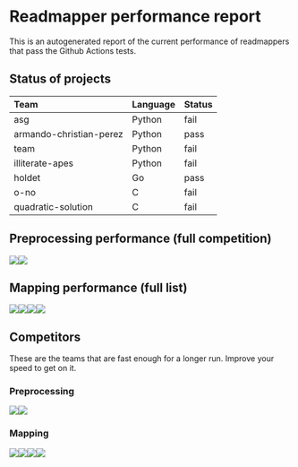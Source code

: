 # Readmapper performance report

This is an autogenerated report of the current performance of
readmappers that pass the Github Actions tests.

## Status of projects

<table>
<thead>
<tr class="header">
<th style="text-align: left;">Team</th>
<th style="text-align: left;">Language</th>
<th style="text-align: left;">Status</th>
</tr>
</thead>
<tbody>
<tr class="odd">
<td style="text-align: left;">asg</td>
<td style="text-align: left;">Python</td>
<td style="text-align: left;">fail</td>
</tr>
<tr class="even">
<td style="text-align: left;">armando-christian-perez</td>
<td style="text-align: left;">Python</td>
<td style="text-align: left;">pass</td>
</tr>
<tr class="odd">
<td style="text-align: left;">team</td>
<td style="text-align: left;">Python</td>
<td style="text-align: left;">fail</td>
</tr>
<tr class="even">
<td style="text-align: left;">illiterate-apes</td>
<td style="text-align: left;">Python</td>
<td style="text-align: left;">fail</td>
</tr>
<tr class="odd">
<td style="text-align: left;">holdet</td>
<td style="text-align: left;">Go</td>
<td style="text-align: left;">pass</td>
</tr>
<tr class="even">
<td style="text-align: left;">o-no</td>
<td style="text-align: left;">C</td>
<td style="text-align: left;">fail</td>
</tr>
<tr class="odd">
<td style="text-align: left;">quadratic-solution</td>
<td style="text-align: left;">C</td>
<td style="text-align: left;">fail</td>
</tr>
</tbody>
</table>

## Preprocessing performance (full competition)

![](README_files/figure-markdown_strict/plot_short-1.png)![](README_files/figure-markdown_strict/plot_short-2.png)

## Mapping performance (full list)

![](README_files/figure-markdown_strict/unnamed-chunk-2-1.png)![](README_files/figure-markdown_strict/unnamed-chunk-2-2.png)![](README_files/figure-markdown_strict/unnamed-chunk-2-3.png)![](README_files/figure-markdown_strict/unnamed-chunk-2-4.png)

## Competitors

These are the teams that are fast enough for a longer run. Improve your
speed to get on it.

### Preprocessing

![](README_files/figure-markdown_strict/unnamed-chunk-3-1.png)![](README_files/figure-markdown_strict/unnamed-chunk-3-2.png)

### Mapping

![](README_files/figure-markdown_strict/unnamed-chunk-4-1.png)![](README_files/figure-markdown_strict/unnamed-chunk-4-2.png)![](README_files/figure-markdown_strict/unnamed-chunk-4-3.png)![](README_files/figure-markdown_strict/unnamed-chunk-4-4.png)
